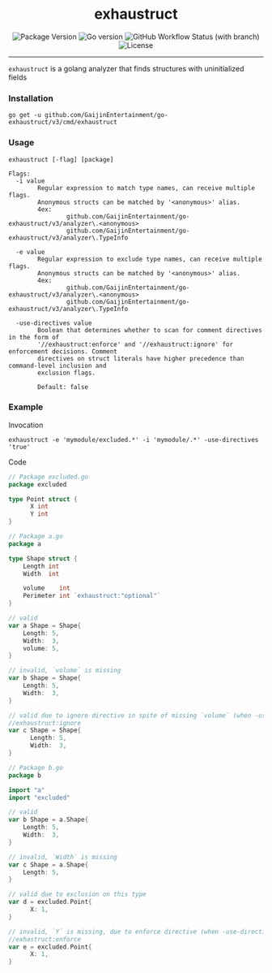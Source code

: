 <div align="center">

# exhaustruct

![Package Version](https://img.shields.io/github/v/release/GaijinEntertainment/go-exhaustruct?style=flat-square)
![Go version](https://img.shields.io/github/go-mod/go-version/GaijinEntertainment/go-exhaustruct?style=flat-square)
![GitHub Workflow Status (with branch)](https://img.shields.io/github/actions/workflow/status/GaijinEntertainment/go-exhaustruct/ci.yml?branch=master)
![License](https://img.shields.io/github/license/GaijinEntertainment/go-exhaustruct?style=flat-square)


</div>

---

`exhaustruct` is a golang analyzer that finds structures with uninitialized fields

### Installation

```shell
go get -u github.com/GaijinEntertainment/go-exhaustruct/v3/cmd/exhaustruct
```

### Usage

```
exhaustruct [-flag] [package]

Flags:
  -i value
        Regular expression to match type names, can receive multiple flags.
        Anonymous structs can be matched by '<anonymous>' alias.
        4ex:
                github.com/GaijinEntertainment/go-exhaustruct/v3/analyzer\.<anonymous>
                github.com/GaijinEntertainment/go-exhaustruct/v3/analyzer\.TypeInfo
        
  -e value
        Regular expression to exclude type names, can receive multiple flags.
        Anonymous structs can be matched by '<anonymous>' alias.
        4ex:
                github.com/GaijinEntertainment/go-exhaustruct/v3/analyzer\.<anonymous>
                github.com/GaijinEntertainment/go-exhaustruct/v3/analyzer\.TypeInfo

  -use-directives value
        Boolean that determines whether to scan for comment directives in the form of
        '//exhaustruct:enforce' and '//exhaustruct:ignore' for enforcement decisions. Comment
        directives on struct literals have higher precedence than command-level inclusion and
        exclusion flags.

        Default: false
```

### Example

Invocation

```shell
exhaustruct -e 'mymodule/excluded.*' -i 'mymodule/.*' -use-directives 'true'
```

Code

```go
// Package excluded.go
package excluded

type Point struct {
      X int
      Y int
}

// Package a.go
package a

type Shape struct {
	Length int
	Width  int

	volume    int
	Perimeter int `exhaustruct:"optional"`
}

// valid
var a Shape = Shape{
	Length: 5,
	Width:  3,
	volume: 5,
}

// invalid, `volume` is missing
var b Shape = Shape{
	Length: 5,
	Width:  3,
}

// valid due to ignore directive in spite of missing `volume` (when -use-directives=true)
//exhaustruct:ignore
var c Shape = Shape{
      Length: 5,
      Width:  3,
}

// Package b.go
package b

import "a"
import "excluded"

// valid
var b Shape = a.Shape{
	Length: 5,
	Width:  3,
}

// invalid, `Width` is missing
var c Shape = a.Shape{
	Length: 5,
}

// valid due to exclusion on this type
var d = excluded.Point{
      X: 1,
}

// invalid, `Y` is missing, due to enforce directive (when -use-directives=true)
//exhastruct:enforce
var e = excluded.Point{
      X: 1,
}
```
